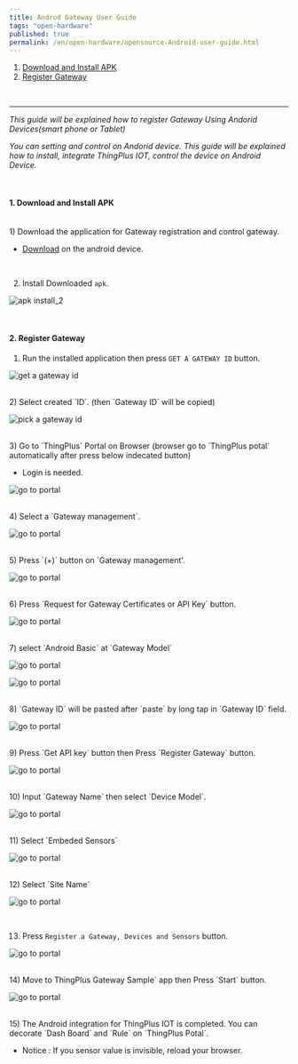 ```yaml
---
title: Androd Gateway User Guide
tags: "open-hardware"
published: true
permalink: /en/open-hardware/opensource-Android-user-guide.html
---
```


1. [Download and Install APK](#id-inatall)
2. [Register Gateway](#id-register)

<br/>

---

_This guide will be explained how to register Gateway Using Andorid Devices(smart phone or Tablet)_

_You can setting and control on Andorid device. This guide will be explained how to install, integrate ThingPlus IOT, control the device on Android Device._

<br/>

<div id='id-install'></div>

#### 1. Download and Install APK

<br/>
1) Download the application for Gateway registration and control gateway.

- [Download](/assets/Android/android_gateway_v0.8_alpha.apk) on the android device.

<br/>

2) Install Downloaded `apk`.

![apk install_2](/assets/Android/guide_18.png)

<div id='id-register'></div>
<br/>

#### 2. Register Gateway

1) Run the installed application then press `GET A GATEWAY ID` button.

![get a gateway id](/assets/Android/guide_03.png)

<br/>
2) Select created `ID`. (then `Gateway ID` will be copied)

![pick a gateway id](/assets/Android/guide_04.png)

<br/>
3) Go to `ThingPlus` Portal on Browser (browser go to `ThingPlus potal` automatically after press below indecated button)

- Login is needed.

![go to portal](/assets/Android/guide_05.png)

<br/>
4) Select a `Gateway management`.

![go to portal](/assets/Android/guide_06.png)

<br/>
5) Press `(+)` button on `Gateway management'.

![go to portal](/assets/Android/guide_07.png)

<br/>
6) Press `Request for Gateway Certificates or API Key` button.

![go to portal](/assets/Android/guide_08.png)

<br/>
7) select `Android Basic` at `Gateway Model` 

![go to portal](/assets/Android/guide_09.png)

![go to portal](/assets/Android/guide_10.png)

<br/>
8) `Gateway ID` will be pasted after `paste` by long tap in `Gateway ID` field.

![go to portal](/assets/Android/guide_11.png)

<br/>
9) Press `Get API key` button then Press `Register Gateway` button.  

![go to portal](/assets/Android/guide_12.png)

<br/>
10) Input `Gateway Name` then select `Device Model`.

![go to portal](/assets/Android/guide_13.png)

<br/>
11) Select `Embeded Sensors`

![go to portal](/assets/Android/guide_14.png)

<br/>
12) Select `Site Name`

![go to portal](/assets/Android/guide_15.png)

<br/>

13) Press `Register a Gateway, Devices and Sensors` button.

![go to portal](/assets/Android/guide_16.png)

<br/>
14) Move to ThingPlus Gateway Sample` app then Press `Start` button.

![go to portal](/assets/Android/guide_17.png)

<br/>
15) The Android integration for ThingPlus IOT is completed. You can decorate `Dash Board` and `Rule` on `ThingPlus Potal`.

- Notice : If you sensor value is invisible, reload your browser.



<div class='scrolltop'>
    <div class='scroll icon'><i class="fa fa-arrow-circle-up"></i></div>
</div>